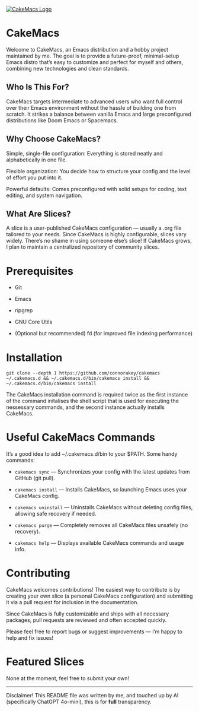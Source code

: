 [![CakeMacs Logo](https://github.com/connorakey/cakemacs/blob/main/resources/images/cakemacs.png?raw=true)](https://github.com/connorakey/cakemacs)

# CakeMacs
Welcome to CakeMacs, an Emacs distribution and a hobby project maintained by me.
The goal is to provide a future-proof, minimal-setup Emacs distro that’s easy to customize and perfect for myself and others, combining new technologies and clean standards.

## Who Is This For?
CakeMacs targets intermediate to advanced users who want full control over their Emacs environment without the hassle of building one from scratch.
It strikes a balance between vanilla Emacs and large preconfigured distributions like Doom Emacs or Spacemacs.

## Why Choose CakeMacs?
Simple, single-file configuration: Everything is stored neatly and alphabetically in one file.

Flexible organization: You decide how to structure your config and the level of effort you put into it.

Powerful defaults: Comes preconfigured with solid setups for coding, text editing, and system navigation.

## What Are Slices?
A slice is a user-published CakeMacs configuration — usually a .org file tailored to your needs. Since CakeMacs is highly configurable, slices vary widely. There’s no shame in using someone else’s slice!
If CakeMacs grows, I plan to maintain a centralized repository of community slices.

# Prerequisites
- Git

- Emacs

- ripgrep

- GNU Core Utils

- (Optional but recommended) fd (for improved file indexing performance)

# Installation

``git clone --depth 1 https://github.com/connorakey/cakemacs ~/.cakemacs.d &&
~/.cakemacs.d/bin/cakemacs install && ~/.cakemacs.d/bin/cakemacs install``

The CakeMacs installation command is required twice as the first instance of the command initalises the shell script that is used for executing the nessessary commands, and the second instance actually installs CakeMacs.

# Useful CakeMacs Commands
It’s a good idea to add ~/.cakemacs.d/bin to your $PATH.
Some handy commands:

- ``cakemacs sync`` — Synchronizes your config with the latest updates from GitHub (git pull).

- ``cakemacs install`` — Installs CakeMacs, so launching Emacs uses your CakeMacs config.

- ``cakemacs uninstall`` — Uninstalls CakeMacs without deleting config files, allowing safe recovery if needed.

- ``cakemacs purge`` — Completely removes all CakeMacs files unsafely (no recovery).

- ``cakemacs help`` — Displays available CakeMacs commands and usage info.

# Contributing

CakeMacs welcomes contributions! The easiest way to contribute is by creating your own slice (a personal CakeMacs configuration) and submitting it via a pull request for inclusion in the documentation.

Since CakeMacs is fully customizable and ships with all necessary packages, pull requests are reviewed and often accepted quickly.

Please feel free to report bugs or suggest improvements — I’m happy to help and fix issues!

# Featured Slices
None at the moment, feel free to submit your own!

---
Disclaimer! This README file was written by me, and touched up by AI (specifically ChatGPT 4o-mini), this is for **full** transparency.
